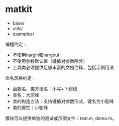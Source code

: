 # matkit

- base/
- utils/
- examples/

编程约定：

- 不使用nargin和nargout
- 不使用参数默认值（键值对参数除外）
- 工具类必须提供足够丰富的文档注释，包括示例用法

命名风格约定：

- 函数名、类方法名：小写+下划线
- 类名：大驼峰
- 类的构造方法：支持键值对参数形式，键名为小驼峰
- 类的属性：小驼峰

模块可以提供单独的测试或示例文件：test.m, demo.m。

